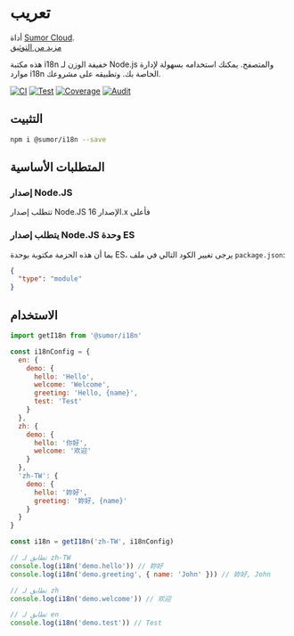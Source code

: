 # تعريب

أداة [Sumor Cloud](https://sumor.cloud).  
[مزيد من التوثيق](https://sumor.cloud/i18n)

هذه مكتبة i18n خفيفة الوزن لـ Node.js والمتصفح.
يمكنك استخدامه بسهولة لإدارة موارد i18n الخاصة بك.
وتطبيقه على مشروعك.

[![CI](https://github.com/sumor-cloud/i18n/actions/workflows/ci.yml/badge.svg)](https://github.com/sumor-cloud/i18n/actions/workflows/ci.yml)
[![Test](https://github.com/sumor-cloud/i18n/actions/workflows/ut.yml/badge.svg)](https://github.com/sumor-cloud/i18n/actions/workflows/ut.yml)
[![Coverage](https://github.com/sumor-cloud/i18n/actions/workflows/coverage.yml/badge.svg)](https://github.com/sumor-cloud/i18n/actions/workflows/coverage.yml)
[![Audit](https://github.com/sumor-cloud/i18n/actions/workflows/audit.yml/badge.svg)](https://github.com/sumor-cloud/i18n/actions/workflows/audit.yml)

## التثبيت

```bash
npm i @sumor/i18n --save
```

## المتطلبات الأساسية

### إصدار Node.JS

تتطلب إصدار Node.JS الإصدار 16.x فأعلى

### يتطلب إصدار Node.JS وحدة ES

بما أن هذه الحزمة مكتوبة بوحدة ES،
يرجى تغيير الكود التالي في ملف `package.json`:

```json
{
  "type": "module"
}
```

## الاستخدام

```javascript
import getI18n from '@sumor/i18n'

const i18nConfig = {
  en: {
    demo: {
      hello: 'Hello',
      welcome: 'Welcome',
      greeting: 'Hello, {name}',
      test: 'Test'
    }
  },
  zh: {
    demo: {
      hello: '你好',
      welcome: '欢迎'
    }
  },
  'zh-TW': {
    demo: {
      hello: '妳好',
      greeting: '妳好, {name}'
    }
  }
}

const i18n = getI18n('zh-TW', i18nConfig)

// تطابق لـ zh-TW
console.log(i18n('demo.hello')) // 妳好
console.log(i18n('demo.greeting', { name: 'John' })) // 妳好, John

// تطابق لـ zh
console.log(i18n('demo.welcome')) // 欢迎

// تطابق لـ en
console.log(i18n('demo.test')) // Test
```
